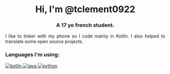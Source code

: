 <h1 align="center">Hi, I'm @tclement0922</h1>
<h3 align="center">A 17 yo french student.</h3>

<p align="justify">I like to tinker with my phone so I code mainly in Kotlin. I also helped to translate some open source projects.</p>

<h3 align="left">Languages I'm using:</h3>
<p align="left"> <a href="https://kotlinlang.org" target="_blank"> <img src="https://img.shields.io/badge/%20-Kotlin-blue?logo=kotlin&color=766DB2&logoColor=FFFFFF&style=for-the-badge" alt="kotlin"/> </a> <a href="https://www.java.com" target="_blank"> <img src="https://img.shields.io/badge/%20-Java-blue?logo=java&color=f89820&logoColor=FFFFFF&style=for-the-badge" alt="java" /> </a> <a href="https://www.python.org" target="_blank"> <img src="https://img.shields.io/badge/%20-Python-blue?logo=python&color=FFD43B&logoColor=000000&style=for-the-badge" alt="python" /> </a> </p>
